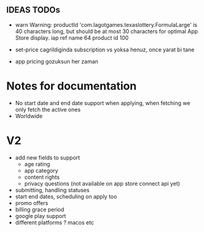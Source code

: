 ## IDEAS TODOs

- warn Warning: productId 'com.lagotgames.texaslottery.FormulaLarge' is 40 characters long, but should be at most 30 characters for optimal App Store display.
  iap ref name 64 product id 100

- set-price cagrildiginda subscription vs yoksa henuz, once yarat bi tane
- app pricing gozuksun her zaman

# Notes for documentation

- No start date and end date support when applying, when fetching we only fetch the active ones
- Worldwide

# V2

- add new fields to support
  - age rating
  - app category
  - content rights
  - privacy questions (not available on app store connect api yet)
- submitting, handling statuses
- start end dates, scheduling on apply too
- promo offers
- billing grace period
- google play support
- different platforms ? macos etc
